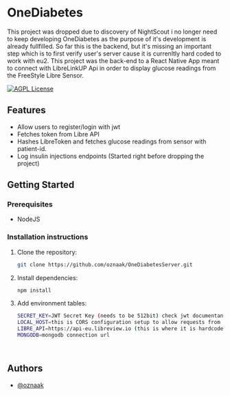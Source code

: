 
# OneDiabetes 
This project was dropped due to discovery of NightScout i no longer need to keep developing OneDiabetes as the purpose of it's development is already fullfilled.
So far this is the backend, but it's missing an important step which is to first verify user's server cause it is currenltly hard coded to work with eu2.
This project was the back-end to a React Native App meant to connect with LibreLinkUP Api in order to display glucose readings from the FreeStyle Libre Sensor.


[![AGPL License](https://img.shields.io/badge/license-AGPL-blue.svg)](/license.txt)


## Features

- Allow users to register/login with jwt
- Fetches token from Libre API
- Hashes LibreToken and fetches glucose readings from sensor with patient-id.
- Log insulin injections endpoints (Started right before dropping the project)


## Getting Started
### Prerequisites
- NodeJS

  
### Installation instructions

1. Clone the repository:
   ```bash
   git clone https://github.com/oznaak/OneDiabetesServer.git

2. Install dependencies:
   ```bash
   npm install

3. Add environment tables:
   ```bash
   SECRET_KEY=JWT Secret Key (needs to be 512bit) check jwt documentantion if needed
   LOCAL_HOST=this is CORS configuration setup to allow requests from
   LIBRE_API=https://api-eu.libreview.io (this is where it is hardcoded to be .eu as i was using my sensor to test and i already knew it was eu
   MONGODB=mongodb connection url

   


## Authors

- [@oznaak](https://www.github.com/oznaak)

